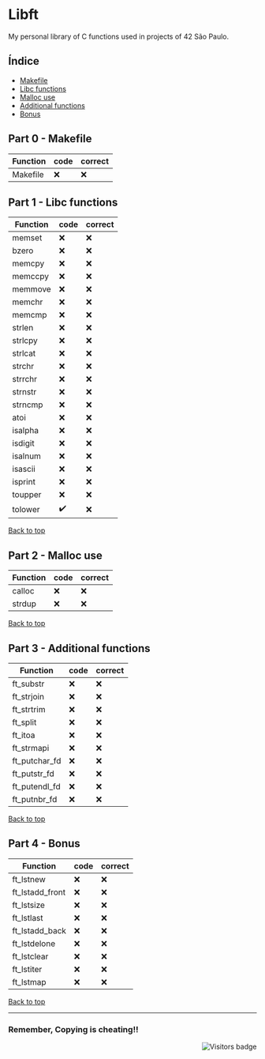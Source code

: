 # Libft
My personal library of C functions used in projects of 42 São Paulo.

<a id='indice'></a>
## Índice
- [Makefile](#part0)
- [Libc functions](#part1)
- [Malloc use](#part2)
- [Additional functions](#part3)
- [Bonus](#part4)

<!-- Feito ✔️ -->
<!-- Não Feito ❌ -->

<a id='part0'></a>
## Part 0 - Makefile

| Function | code | correct |
| --- | --- | --- |
| Makefile | ❌ | ❌ |

<a id='part1'></a>
## Part 1 - Libc functions

| Function | code | correct |
| --- | --- | --- |
| memset | ❌ | ❌ |
| bzero	| ❌ | ❌ |
| memcpy | ❌ | ❌ |
| memccpy | ❌ | ❌ |
| memmove | ❌ | ❌ |
| memchr | ❌ | ❌ |
| memcmp | ❌ | ❌ |
| strlen | ❌ | ❌ |
| strlcpy | ❌ | ❌ |
| strlcat | ❌ | ❌ |
| strchr | ❌ | ❌ |
| strrchr | ❌ | ❌ |
| strnstr | ❌ | ❌ |
| strncmp | ❌ | ❌ |
| atoi | ❌ | ❌ |
| isalpha | ❌ | ❌ |
| isdigit | ❌ | ❌ |
| isalnum | ❌ | ❌ |
| isascii | ❌ | ❌ |
| isprint | ❌ | ❌ |
| toupper | ❌ | ❌ |
| tolower | ✔️ | ❌ |

[Back to top](#indice)

<a id='part2'></a>
## Part 2 - Malloc use

| Function | code | correct |
| --- | --- | --- |
| calloc | ❌ | ❌ |
| strdup | ❌ | ❌ |

[Back to top](#indice)

<a id='part3'></a>
## Part 3 - Additional functions

| Function | code | correct |
| --- | --- | --- |
| ft_substr | ❌ | ❌ |
| ft_strjoin | ❌ | ❌ |
| ft_strtrim | ❌ | ❌ |
| ft_split | ❌ | ❌ |
| ft_itoa | ❌ | ❌ |
| ft_strmapi | ❌ | ❌ |
| ft_putchar_fd | ❌ | ❌ |
| ft_putstr_fd | ❌ | ❌ |
| ft_putendl_fd | ❌ | ❌ |
| ft_putnbr_fd | ❌ | ❌ |

[Back to top](#indice)

<a id='part4'></a>
## Part 4 - Bonus
| Function | code | correct |
| --- | --- | --- |
| ft_lstnew | ❌ | ❌ | 
| ft_lstadd_front | ❌ | ❌ |
| ft_lstsize | ❌ | ❌ |
| ft_lstlast | ❌ | ❌ |
| ft_lstadd_back | ❌ | ❌ |
| ft_lstdelone | ❌ | ❌ |
| ft_lstclear | ❌ | ❌ |
| ft_lstiter | ❌ | ❌ |
| ft_lstmap	 | ❌ | ❌ |

[Back to top](#indice)

----------------

### Remember, Copying is cheating!!
<img align="right" src="https://komarev.com/ghpvc/?username=oskadoskaposka&color=lightgrey&style=flat&label=visitors" alt="Visitors badge" />